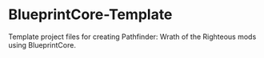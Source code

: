# BlueprintCore-Template
Template project files for creating Pathfinder: Wrath of the Righteous mods using BlueprintCore.
